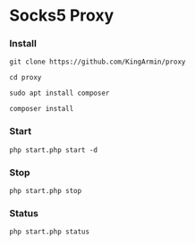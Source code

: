 # Socks5 Proxy



### Install
```git clone https://github.com/KingArmin/proxy```

```cd proxy```

```sudo apt install composer```

```composer install```


### Start
```php start.php start -d```


### Stop
```php start.php stop```


### Status
```php start.php status```

